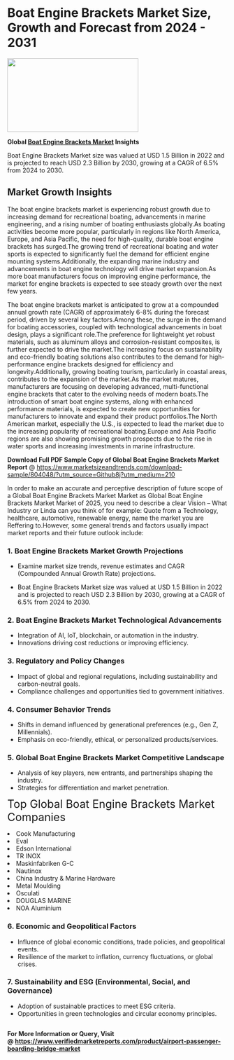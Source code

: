 <H1>Boat Engine Brackets Market Size, Growth and Forecast from 2024 - 2031</H1><img class="aligncenter size-medium wp-image-584254" src="https://thirdeyenews.in/wp-content/uploads/2024/09/Global-Market-Research-300x168.jpeg" alt="" width="300" height="168" /><p><strong>Global&nbsp;<a href="https://www.marketsizeandtrends.com/download-sample/804048/?utm_source=Github8j?utm_medium=210">Boat Engine Brackets Market</a> Insights</strong></p><p>Boat Engine Brackets Market size was valued at USD 1.5 Billion in 2022 and is projected to reach USD 2.3 Billion by 2030, growing at a CAGR of 6.5% from 2024 to 2030.</p><p><h2>Market Growth Insights</h2> <p>The boat engine brackets market is experiencing robust growth due to increasing demand for recreational boating, advancements in marine engineering, and a rising number of boating enthusiasts globally.As boating activities become more popular, particularly in regions like North America, Europe, and Asia Pacific, the need for high-quality, durable boat engine brackets has surged.The growing trend of recreational boating and water sports is expected to significantly fuel the demand for efficient engine mounting systems.Additionally, the expanding marine industry and advancements in boat engine technology will drive market expansion.As more boat manufacturers focus on improving engine performance, the market for engine brackets is expected to see steady growth over the next few years. </p> <p>The boat engine brackets market is anticipated to grow at a compounded annual growth rate (CAGR) of approximately 6-8% during the forecast period, driven by several key factors.Among these, the surge in the demand for boating accessories, coupled with technological advancements in boat design, plays a significant role.The preference for lightweight yet robust materials, such as aluminum alloys and corrosion-resistant composites, is further expected to drive the market.The increasing focus on sustainability and eco-friendly boating solutions also contributes to the demand for high-performance engine brackets designed for efficiency and longevity.Additionally, growing boating tourism, particularly in coastal areas, contributes to the expansion of the market.As the market matures, manufacturers are focusing on developing advanced, multi-functional engine brackets that cater to the evolving needs of modern boats.The introduction of smart boat engine systems, along with enhanced performance materials, is expected to create new opportunities for manufacturers to innovate and expand their product portfolios.The North American market, especially the U.S., is expected to lead the market due to the increasing popularity of recreational boating.Europe and Asia Pacific regions are also showing promising growth prospects due to the rise in water sports and increasing investments in marine infrastructure.</p><p><span class=""><strong>Download Full PDF Sample Copy of Global Boat Engine Brackets Market Report</strong> @ <a href="https://www.marketsizeandtrends.com/download-sample/804048/?utm_source=Github8j?utm_medium=210" target="_blank">https://www.marketsizeandtrends.com/download-sample/804048/?utm_source=Github8j?utm_medium=210</a></span></p><p>In order to make an accurate and perceptive description of future scope of a Global&nbsp;Boat Engine Brackets Market Market as Global&nbsp;Boat Engine Brackets Market Market of 2025, you need to describe a clear Vision &ndash; What Industry or Linda can you think of for example: Quote from a Technology, healthcare, automotive, renewable energy, name the market you are Reffering to.However, some general trends and factors usually impact market reports and their future outlook include:</p><h3>1.&nbsp;<strong>Boat Engine Brackets Market Growth Projections</strong></h3><ul><li>Examine market size trends, revenue estimates and CAGR (Compounded Annual Growth Rate) projections.</li><li><p>Boat Engine Brackets Market size was valued at USD 1.5 Billion in 2022 and is projected to reach USD 2.3 Billion by 2030, growing at a CAGR of 6.5% from 2024 to 2030.</p></li></ul><h3>2.&nbsp;<strong>Boat Engine Brackets Market Technological Advancements</strong></h3><ul><li>Integration of AI, IoT, blockchain, or automation in the industry.</li><li>Innovations driving cost reductions or improving efficiency.</li></ul><h3>3.&nbsp;<strong>Regulatory and Policy Changes</strong></h3><ul><li>Impact of global and regional regulations, including sustainability and carbon-neutral goals.</li><li>Compliance challenges and opportunities tied to government initiatives.</li></ul><h3>4.&nbsp;<strong>Consumer Behavior Trends</strong></h3><ul><li>Shifts in demand influenced by generational preferences (e.g., Gen Z, Millennials).</li><li>Emphasis on eco-friendly, ethical, or personalized products/services.</li></ul><h3>5.&nbsp;<strong>Global Boat Engine Brackets Market Competitive Landscape</strong></h3><ul><li>Analysis of key players, new entrants, and partnerships shaping the industry.</li><li>Strategies for differentiation and market penetration.</li></ul><p data-pm-slice="1 1 []"><span style="color: inherit; font-family: inherit; font-size: 25px;">Top Global Boat Engine Brackets Market Companies</span></p><div class="" data-test-id=""><p><li>Cook Manufacturing</li><li> Eval</li><li> Edson International</li><li> TR INOX</li><li> Maskinfabriken G-C</li><li> Nautinox</li><li> China Industry & Marine Hardware</li><li> Metal Moulding</li><li> Osculati</li><li> DOUGLAS MARINE</li><li> NOA Aluminium</li></p></div><h3>6.&nbsp;<strong>Economic and Geopolitical Factors</strong></h3><ul><li>Influence of global economic conditions, trade policies, and geopolitical events.</li><li>Resilience of the market to inflation, currency fluctuations, or global crises.</li></ul><h3>7.&nbsp;<strong>Sustainability and ESG (Environmental, Social, and Governance)</strong></h3><ul><li>Adoption of sustainable practices to meet ESG criteria.</li><li>Opportunities in green technologies and circular economy principles.</li></ul><h2><strong style="font-size: 14px;">For More Information or Query, Visit @&nbsp;</strong><a style="background-color: #ffffff; font-size: 14px;" href="https://www.marketsizeandtrends.com/report/boat-engine-brackets-market/" target="_blank">https://www.verifiedmarketreports.com/product/airport-passenger-boarding-bridge-market</a></h2>
